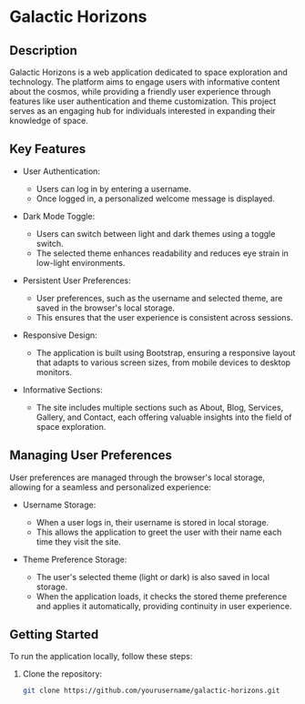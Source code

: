 # Galactic Horizons

## Description
Galactic Horizons is a web application dedicated to space exploration and technology. The platform aims to engage users with informative content about the cosmos, while providing a friendly user experience through features like user authentication and theme customization. This project serves as an engaging hub for individuals interested in expanding their knowledge of space.

## Key Features
- User Authentication: 
  - Users can log in by entering a username.
  - Once logged in, a personalized welcome message is displayed.

- Dark Mode Toggle:
  - Users can switch between light and dark themes using a toggle switch.
  - The selected theme enhances readability and reduces eye strain in low-light environments.

- Persistent User Preferences:
  - User preferences, such as the username and selected theme, are saved in the browser's local storage.
  - This ensures that the user experience is consistent across sessions.

- Responsive Design:
  - The application is built using Bootstrap, ensuring a responsive layout that adapts to various screen sizes, from mobile devices to desktop monitors.

- Informative Sections:
  - The site includes multiple sections such as About, Blog, Services, Gallery, and Contact, each offering valuable insights into the field of space exploration.

## Managing User Preferences
User preferences are managed through the browser's local storage, allowing for a seamless and personalized experience:

- Username Storage:
  - When a user logs in, their username is stored in local storage.
  - This allows the application to greet the user with their name each time they visit the site.

- Theme Preference Storage:
  - The user's selected theme (light or dark) is also saved in local storage.
  - When the application loads, it checks the stored theme preference and applies it automatically, providing continuity in user experience.

## Getting Started
To run the application locally, follow these steps:
1. Clone the repository:
   ```bash
   git clone https://github.com/yourusername/galactic-horizons.git
